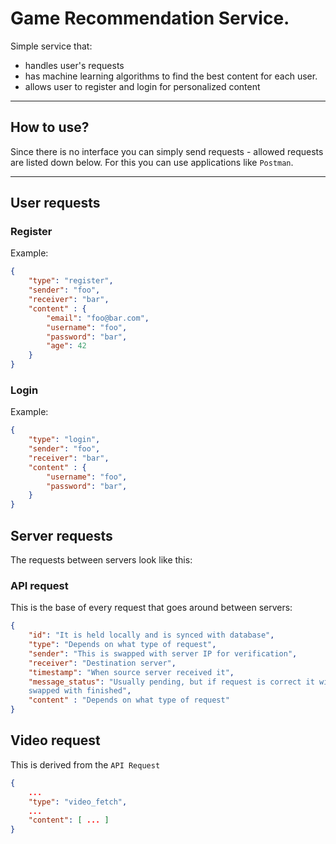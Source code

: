 # Game Recommendation Service.
Simple service that:
- handles user's requests
- has machine learning algorithms to find the best content for each user.
- allows user to register and login for personalized content
___
## How to use?
Since there is no interface you can simply send requests - allowed requests are
listed down below. For this you can use applications like `Postman`.
___
## User requests
### Register
Example:
```json
{
    "type": "register",
    "sender": "foo",
    "receiver": "bar",
    "content" : {
        "email": "foo@bar.com",
        "username": "foo",
        "password": "bar",
        "age": 42 
    }
}
```
### Login
Example:
```json
{
    "type": "login",
    "sender": "foo",
    "receiver": "bar",
    "content" : {
        "username": "foo",
        "password": "bar",
    }
}
```
## Server requests
The requests between servers look like this:
### API request
This is the base of every request that goes around between servers:
```json
{
    "id": "It is held locally and is synced with database",
    "type": "Depends on what type of request",
    "sender": "This is swapped with server IP for verification",
    "receiver": "Destination server",
    "timestamp": "When source server received it",
    "message_status": "Usually pending, but if request is correct it will be
    swapped with finished",
    "content" : "Depends on what type of request"
}
```
## Video request
This is derived from the `API Request`
```json
{
    ...
    "type": "video_fetch",
    ...
    "content": [ ... ]
}
```

